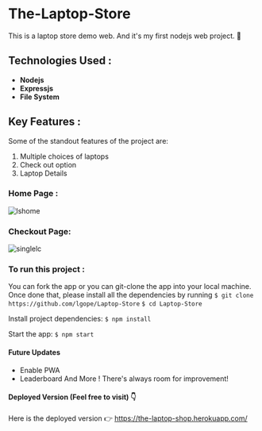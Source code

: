 # The-Laptop-Store
This is a laptop store demo web. And it's my first nodejs web project. 🙂

## Technologies Used :
<ul>
<li><b>Nodejs </b></li>
<li><b>Expressjs </b></li>
<li><b>File System </b></li>
</ul>



## Key Features :
Some of the standout features of the project are:
1. Multiple choices of laptops
2. Check out option
3. Laptop Details

### Home Page :
![lshome](https://user-images.githubusercontent.com/58518192/72279398-3c9e7780-3660-11ea-9573-9679669357d4.png)

### Checkout Page: 
![singlelc](https://user-images.githubusercontent.com/58518192/72279485-6fe10680-3660-11ea-9789-f6fc4217b372.png)


### To run this project :
You can fork the app or you can git-clone the app into your local machine. Once done that, please install all the dependencies by running
`$ git clone https://github.com/lgope/Laptop-Store`
`$ cd Laptop-Store`

Install project dependencies:
`$ npm install`

Start the app:
`$ npm start`

#### Future Updates
* Enable PWA
* Leaderboard
And More ! There's always room for improvement!

#### Deployed Version (Feel free to visit) 👇
Here is the deployed version 👉 https://the-laptop-shop.herokuapp.com/

